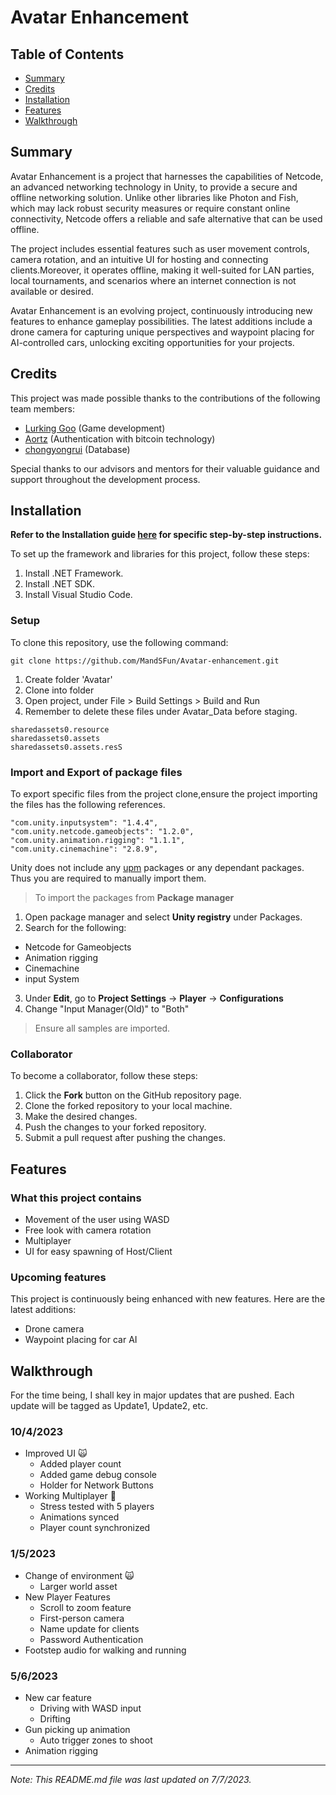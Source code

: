 # Avatar Enhancement

## Table of Contents
- [Summary](#Summary)
- [Credits](#credits)
- [Installation](#installation)
- [Features](#features)
- [Walkthrough](#walkthrough)

## Summary
Avatar Enhancement is a project that harnesses the capabilities of Netcode, an advanced networking technology in Unity, to provide a secure and offline networking solution. Unlike other libraries like Photon and Fish, which may lack robust security measures or require constant online connectivity, Netcode offers a reliable and safe alternative that can be used offline.

The project includes essential features such as user movement controls, camera rotation, and an intuitive UI for hosting and connecting clients.Moreover, it operates offline, making it well-suited for LAN parties, local tournaments, and scenarios where an internet connection is not available or desired.

Avatar Enhancement is an evolving project, continuously introducing new features to enhance gameplay possibilities. The latest additions include a drone camera for capturing unique perspectives and waypoint placing for AI-controlled cars, unlocking exciting opportunities for your projects.

## Credits

This project was made possible thanks to the contributions of the following team members:

- [Lurking Goo](https://github.com/LurkingGoo) (Game development)
- [Aortz](https://github.com/Aortz/) (Authentication with bitcoin technology)
- [chongyongrui](https://github.com/chongyongrui) (Database)


Special thanks to our advisors and mentors for their valuable guidance and support throughout the development process.


## Installation

**Refer to the Installation guide [here](https://quill-carriage-fc8.notion.site/Avatar-Project-Installation-Guide-6158f3a430fb4f3b88495f2bebacaef4?pvs=4) for specific step-by-step instructions.**


To set up the framework and libraries for this project, follow these steps:

1. Install .NET Framework.
2. Install .NET SDK.
3. Install Visual Studio Code.


### Setup
To clone this repository, use the following command:

``` 
git clone https://github.com/MandSFun/Avatar-enhancement.git

```
1. Create folder 'Avatar'
2. Clone into folder
3. Open project, under File > Build Settings > Build and Run
4. Remember to delete these files under Avatar_Data before staging.

``` 
sharedassets0.resource
sharedassets0.assets
sharedassets0.assets.resS

```
### Import and Export of package files
To export specific files from the project clone,ensure the project importing the files has the following references.
```
"com.unity.inputsystem": "1.4.4",
"com.unity.netcode.gameobjects": "1.2.0",
"com.unity.animation.rigging": "1.1.1",
"com.unity.cinemachine": "2.8.9",

```
Unity does not include any [upm](https://openupm.com/) packages or any dependant packages. Thus you are required to manually import them.

> To import the packages from **Package manager**
1. Open package manager and select **Unity registry** under Packages.
2. Search for the following:
- Netcode for Gameobjects
- Animation rigging
- Cinemachine
- input System
3. Under **Edit**, go to **Project Settings** -> **Player** -> **Configurations**
4. Change "Input Manager(Old)" to "Both"

> Ensure all samples are imported.
### Collaborator
To become a collaborator, follow these steps:

1. Click the **Fork** button on the GitHub repository page.
2. Clone the forked repository to your local machine.
3. Make the desired changes.
4. Push the changes to your forked repository.
5. Submit a pull request after pushing the changes.


## Features 

### What this project contains

- Movement of the user using WASD
- Free look with camera rotation
- Multiplayer
- UI for easy spawning of Host/Client

### Upcoming features

This project is continuously being enhanced with new features. Here are the latest additions:

- Drone camera
- Waypoint placing for car AI

## Walkthrough

For the time being, I shall key in major updates that are pushed. Each update will be tagged as Update1, Update2, etc.

### 10/4/2023

- Improved UI :scream_cat:
    - Added player count
    - Added game debug console
    - Holder for Network Buttons
- Working Multiplayer :100:
    - Stress tested with 5 players
    - Animations synced
    - Player count synchronized

### 1/5/2023

- Change of environment :scream_cat:
    - Larger world asset
- New Player Features
    - Scroll to zoom feature
    - First-person camera
    - Name update for clients
    - Password Authentication
- Footstep audio for walking and running

### 5/6/2023

- New car feature
    - Driving with WASD input
    - Drifting
- Gun picking up animation
    - Auto trigger zones to shoot
- Animation rigging

---

*Note: This README.md file was last updated on 7/7/2023.*
